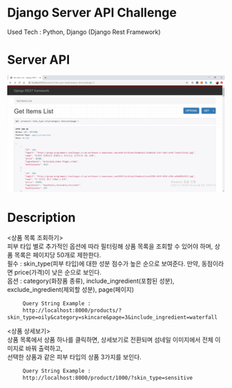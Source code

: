 # Django Server API Challenge
Used Tech : Python, Django (Django Rest Framework)

# Server API
<div><img src="image/server api.JPG"></div>


# Description
<상품 목록 조회하기> <br>
         피부 타입 별로 추가적인 옵션에 따라 필터링해 상품 목록을 조회할 수 있어야 하며, 상품 목록은 페이지당 50개로 제한한다. <br>
         필수 : skin_type(피부 타입)에 대한 성분 점수가 높은 순으로 보여준다. 만약, 동점이라면 price(가격)이 낮은 순으로 보인다. <br>
         옵션 : category(화장품 종류), include_ingredient(포함된 성분), exclude_ingredient(제외할 성분), page(페이지) <br>
         
         Query String Example :
         http://localhost:8000/products/?skin_type=oily&category=skincare&page=3&include_ingredient=waterfall

<상품 상세보기> <br>
         상품 목록에서 상품 하나를 클릭하면, 상세보기로 전환되며 섬네일 이미지에서 전체 이미지로 바꿔 출력하고, <br>
         선택한 상품과 같은 피부 타입의 상품 3가지를 보인다. <br>

         Query String Example :
         http://localhost:8000/product/1000/?skin_type=sensitive
